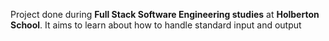 Project done during **Full Stack Software Engineering studies** at **Holberton School**. It aims to learn about how to handle standard input and output
